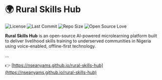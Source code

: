# 🌍 Rural Skills Hub

![License](https://img.shields.io/github/license/nseanyams/rural-skills-hub)
![Last Commit](https://img.shields.io/github/last-commit/nseanyams/rural-skills-hub)
![Repo Size](https://img.shields.io/github/repo-size/nseanyams/rural-skills-hub)
![Open Source Love](https://badges.frapsoft.com/os/v1/open-source.svg?v=103)

**Rural Skills Hub** is an open-source AI-powered microlearning platform built to deliver livelihood skills training to underserved communities in Nigeria using voice-enabled, offline-first technology.

...

👉 [https://nseanyams.github.io/rural-skills-hub](https://nseanyams.github.io/rural-skills-hub)




